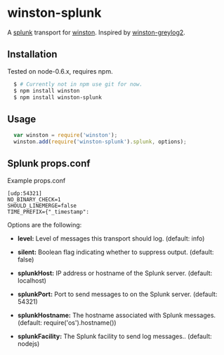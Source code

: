 # winston-splunk 

A [splunk][2] transport for [winston][0]. Inspired by [winston-greylog2][1].

## Installation
Tested on node-0.6.x, requires npm.

``` sh
  $ # Currently not in npm use git for now.
  $ npm install winston
  $ npm install winston-splunk
```

## Usage
``` js
  var winston = require('winston');
  winston.add(require('winston-splunk').splunk, options);

```
## Splunk props.conf
Example props.conf
```
[udp:54321]
NO_BINARY_CHECK=1
SHOULD_LINEMERGE=false
TIME_PREFIX={"_timestamp":
```

Options are the following:

* __level:__ Level of messages this transport should log. (default: info)
* __silent:__ Boolean flag indicating whether to suppress output. (default: false)

* __splunkHost:__ IP address or hostname of the Splunk server. (default: localhost)
* __splunkPort:__ Port to send messages to on the Splunk server. (default: 54321)
* __splunkHostname:__ The hostname associated with Splunk messages. (default: require('os').hostname())
* __splunkFacility:__ The Splunk facility to send log messages.. (default: nodejs)

[0]: https://github.com/flatiron/winston
[1]: https://github.com/flite/winston-graylog2 
[2]: http://www.splunk.org
